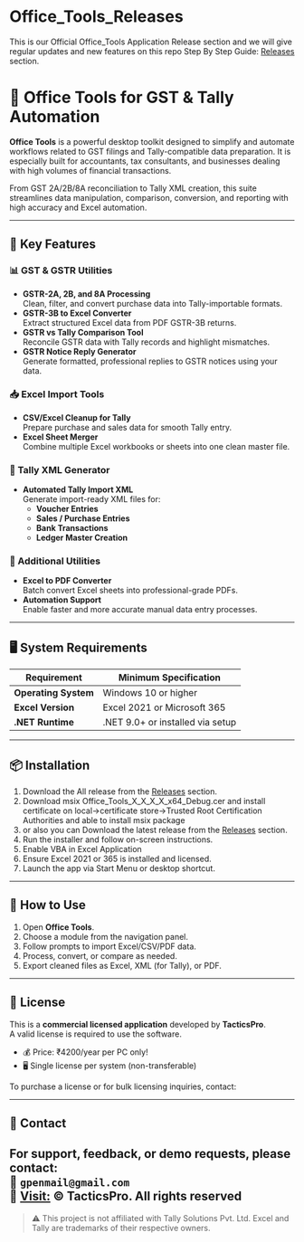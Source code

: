 # Office_Tools_Releases
This is our Official Office_Tools Application Release section and we will give regular updates and new features on this repo
Step By Step Guide: [Releases](https://tacticspro.github.io/Office_Tools_Latest_Version/) section.

# 🧾 Office Tools for GST & Tally Automation

**Office Tools** is a powerful desktop toolkit designed to simplify and automate workflows related to GST filings and Tally-compatible data preparation. It is especially built for accountants, tax consultants, and businesses dealing with high volumes of financial transactions.

From GST 2A/2B/8A reconciliation to Tally XML creation, this suite streamlines data manipulation, comparison, conversion, and reporting with high accuracy and Excel automation.

---

## 🚀 Key Features

### 📊 GST & GSTR Utilities
- **GSTR-2A, 2B, and 8A Processing**  
  Clean, filter, and convert purchase data into Tally-importable formats.
- **GSTR-3B to Excel Converter**  
  Extract structured Excel data from PDF GSTR-3B returns.
- **GSTR vs Tally Comparison Tool**  
  Reconcile GSTR data with Tally records and highlight mismatches.
- **GSTR Notice Reply Generator**  
  Generate formatted, professional replies to GSTR notices using your data.

### 📥 Excel Import Tools
- **CSV/Excel Cleanup for Tally**  
  Prepare purchase and sales data for smooth Tally entry.
- **Excel Sheet Merger**  
  Combine multiple Excel workbooks or sheets into one clean master file.

### 🧾 Tally XML Generator
- **Automated Tally Import XML**  
  Generate import-ready XML files for:
  - **Voucher Entries**
  - **Sales / Purchase Entries**
  - **Bank Transactions**
  - **Ledger Master Creation**

### 🧰 Additional Utilities
- **Excel to PDF Converter**  
  Batch convert Excel sheets into professional-grade PDFs.
- **Automation Support**  
  Enable faster and more accurate manual data entry processes.

---

## 🖥️ System Requirements

| Requirement          | Minimum Specification       |
|----------------------|------------------------------|
| **Operating System** | Windows 10 or higher         |
| **Excel Version**    | Excel 2021 or Microsoft 365  |
| **.NET Runtime**     | .NET 9.0+ or installed via setup |

---

## 📦 Installation

1. Download the All release from the [Releases](https://github.com/TacticsPro/Office_Tools_Releases/releases) section.
2. Download msix Office_Tools_X_X_X_X_x64_Debug.cer and install certificate on local->certificate store->Trusted Root Certification Authorities and able to install msix package
3. or also you can Download the latest release from the [Releases](https://github.com/TacticsPro/Office_Tools_Latest_Version) section.
4. Run the installer and follow on-screen instructions.
5. Enable VBA in Excel Application
6. Ensure Excel 2021 or 365 is installed and licensed.
7. Launch the app via Start Menu or desktop shortcut.

---

## 📘 How to Use

1. Open **Office Tools**.
2. Choose a module from the navigation panel.
3. Follow prompts to import Excel/CSV/PDF data.
4. Process, convert, or compare as needed.
5. Export cleaned files as Excel, XML (for Tally), or PDF.

---

## 📄 License

This is a **commercial licensed application** developed by **TacticsPro**.  
A valid license is required to use the software.

- 💰 Price: ₹4200/year per PC only!
- 🖥️ Single license per system (non-transferable)

To purchase a license or for bulk licensing inquiries, contact:

---
## 📧 Contact

For support, feedback, or demo requests, please contact:  
📩 `gpenmail@gmail.com`  
🔗 [Visit:](https://github.com/TacticsPro/Office_Tools_Latest_Version/tree/main/Office_Tools_WinUi3/MSIX)
 © TacticsPro. All rights reserved
---

> ⚠️ This project is not affiliated with Tally Solutions Pvt. Ltd. Excel and Tally are trademarks of their respective owners.

